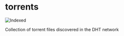 torrents 
========
![Indexed](https://img.shields.io/badge/indexed-89338-blue)

Collection of torrent files discovered in the DHT network
